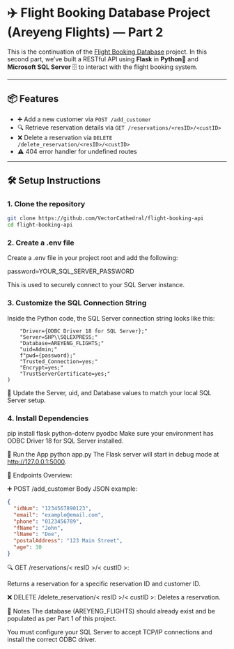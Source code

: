 # ✈️ Flight Booking Database Project (Areyeng Flights) — Part 2

This is the continuation of the [Flight Booking Database](https://github.com/VectorCathedral/flight-booking-database) project. In this second part, we’ve built a RESTful API using **Flask** in **Python**🐍 and **Microsoft SQL Server** 🗄️ to interact with the flight booking system.

---

## 📦 Features

- ➕ Add a new customer via `POST /add_customer`
- 🔍 Retrieve reservation details via `GET /reservations/<resID>/<custID>`
- ❌ Delete a reservation via `DELETE /delete_reservation/<resID>/<custID>`
- ⚠️ 404 error handler for undefined routes

---

## 🛠️ Setup Instructions

### 1. Clone the repository

```bash
git clone https://github.com/VectorCathedral/flight-booking-api
cd flight-booking-api
```

### 2. Create a .env file
Create a .env file in your project root and add the following:

password=YOUR_SQL_SERVER_PASSWORD

This is used to securely connect to your SQL Server instance.

### 3. Customize the SQL Connection String
Inside the Python code, the SQL Server connection string looks like this:

```con_string = (
    "Driver={ODBC Driver 18 for SQL Server};"
    "Server=SHP\\SQLEXPRESS;"
    "Database=AREYENG_FLIGHTS;"
    "uid=Admin;"
    f"pwd={password};"
    "Trusted_Connection=yes;"
    "Encrypt=yes;"
    "TrustServerCertificate=yes;"
)
```
🔧 Update the Server, uid, and Database values to match your local SQL Server setup.

### 4. Install Dependencies
pip install flask python-dotenv pyodbc
Make sure your environment has ODBC Driver 18 for SQL Server installed.

🚀 Run the App
python app.py
The Flask server will start in debug mode at http://127.0.0.1:5000.

📡 Endpoints Overview:

➕ POST /add_customer
Body JSON example:

```json
{
  "idNum": "1234567890123",
  "email": "example@email.com",
  "phone": "0123456789",
  "fName": "John",
  "lName": "Doe",
  "postalAddress": "123 Main Street",
  "age": 30
}
```

🔍 GET /reservations/< resID >/< custID >:

Returns a reservation for a specific reservation ID and customer ID.

❌ DELETE /delete_reservation/< resID >/< custID >:
Deletes a reservation.

🧠 Notes
The database (AREYENG_FLIGHTS) should already exist and be populated as per Part 1 of this project.

You must configure your SQL Server to accept TCP/IP connections and install the correct ODBC driver.

